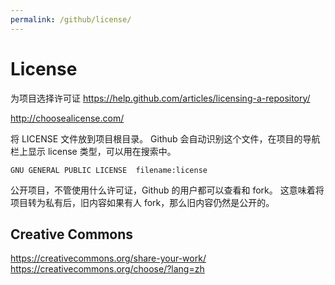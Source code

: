 ```yaml
---
permalink: /github/license/
---
```


# License

为项目选择许可证
<https://help.github.com/articles/licensing-a-repository/>

<http://choosealicense.com/>

将 LICENSE 文件放到项目根目录。
Github 会自动识别这个文件，在项目的导航栏上显示 license 类型，可以用在搜索中。

```
GNU GENERAL PUBLIC LICENSE  filename:license
```

公开项目，不管使用什么许可证，Github 的用户都可以查看和 fork。
这意味着将项目转为私有后，旧内容如果有人 fork，那么旧内容仍然是公开的。



## Creative Commons

<https://creativecommons.org/share-your-work/>
https://creativecommons.org/choose/?lang=zh
